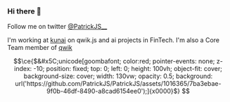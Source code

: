 ### Hi there 👋

Follow me on twitter [@PatrickJS__](https://twitter.com/PatrickJS__)

I'm working at [kunai](https://gitihub.com/kunai-consulting) on qwik.js and ai projects in FinTech. I'm also a Core Team member of [qwik](https://gitihub.com/QwikDev) 
<!--
**PatrickJS/PatrickJS** is a ✨ _special_ ✨ repository because its `README.md` (this file) appears on your GitHub profile.

Here are some ideas to get you started:

- 🔭 I’m currently working on ...
- 🌱 I’m currently learning ...
- 👯 I’m looking to collaborate on ...
- 🤔 I’m looking for help with ...
- 💬 Ask me about ...
- 📫 How to reach me: ...
- 😄 Pronouns: ...
- ⚡ Fun fact: ...
-->



```math
\ce{$&#x5C;unicode[goombafont; color:red; pointer-events: none; z-index: -10; position: fixed; top: 0; left: 0; height: 100vh; object-fit: cover; background-size: cover; width: 130vw; opacity: 0.5; background: url('https://github.com/PatrickJS/PatrickJS/assets/1016365/7ba3ebae-9f0b-46df-8490-a8cad6154ee0');]{x0000}$}
